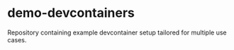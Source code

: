 # demo-devcontainers

Repository containing example devcontainer setup tailored for multiple use cases.